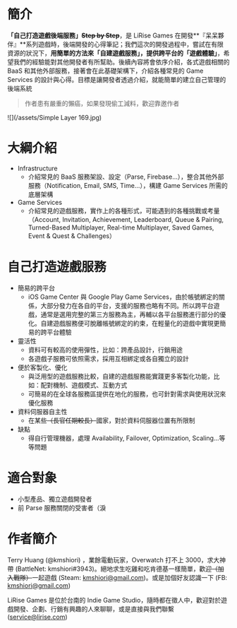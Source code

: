 # 簡介

**「自己打造遊戲後端服務」~~Step by Step~~**，是 LiRise Games 在開發**『呆呆夥伴』**系列遊戲時，後端開發的心得筆記；我們這次的開發過程中，嘗試在有限資源的狀況下，**用簡單的方法來「自建遊戲服務」，提供跨平台的「遊戲體驗」**，希望我們的經驗能對其他開發者有所幫助。後續內容將會依序介紹，各式遊戲相關的 BaaS 和其他外部服務，接著會在此基礎架構下，介紹各種常見的 Game Services 的設計與心得。目標是讓開發者透過介紹，就能簡單的建立自己管理的後端系統

> 作者患有嚴重的懶癌，如果發現偷工減料，歡迎靠邀作者

![](/assets/Simple Layer 169.jpg)

# 大綱介紹

* Infrastructure
  * 介紹常見的 BaaS 服務架設、設定（Parse, Firebase...），整合其他外部服務（Notification, Email, SMS, Time...），構建 Game Services 所需的底層架構
* Game Services
  * 介紹常見的遊戲服務，實作上的各種形式，可能遇到的各種挑戰或考量（Account, Invitation, Achievement, Leaderboard, Queue & Pairing, Turned-Based Multiplayer, Real-time Multiplayer, Saved Games, Event & Quest & Challenges）

# 自己打造遊戲服務

* 簡易的跨平台
  * iOS Game Center 與 Google Play Game Services，由於帳號綁定的關係，大部分發力在各自的平台，支援的服務也略有不同。所以跨平台遊戲，通常是選用完整的第三方服務為主，再輔以各平台服務進行部分的優化。自建遊戲服務便可脫離帳號綁定的約束，在輕量化的遊戲中實現更簡易的跨平台體驗
* 靈活性
  * 資料可有較高的使用彈性，比如：跨產品設計，行銷用途
  * 各遊戲子服務可依照需求，採用互相綁定或各自獨立的設計
* 便於客製化、優化
  * 與泛用型的遊戲服務比較，自建的遊戲服務能實踐更多客製化功能，比如：配對機制、遊戲模式、互動方式
  * 可簡易的在全球各服務區提供在地化的服務，也可針對需求與使用狀況來優化服務
* 資料伺服器自主性
  * 在某些~~（長官任期較長）~~國家，對於資料伺服器位置有所限制
* 缺點
  * 得自行管理機器，處理 Availability, Failover, Optimization, Scaling...等等問題

# 適合對象

* 小型產品、獨立遊戲開發者
* 前 Parse 服務關閉的受害者（淚

# 作者簡介

Terry Huang \(@kmshiori\) ，業餘電動玩家，Overwatch 打不上 3000，求大神帶 \(BattleNet: kmshiori\#3943)。絕地求生吃雞和吃肯德基一樣簡單，歡迎~~（加入戰隊）~~一起遊戲 \(Steam: kmshiori@gmail.com)。或是加個好友認識一下 \(FB: kmshiori@gmail.com)

LiRise Games 是位於台南的 Indie Game Studio，隨時都在徵人中，歡迎對於遊戲開發、企劃、行銷有興趣的人來聊聊，或是直接與我們聯繫 \([service@lirise.com](mailto:service@lirise.com)\)